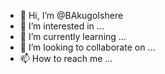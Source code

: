 - 👋 Hi, I’m @BAkugoIshere
- 👀 I’m interested in ...
- 🌱 I’m currently learning ...
- 💞️ I’m looking to collaborate on ...
- 📫 How to reach me ...

<!---
BAkugoIshere/BAkugoIshere is a ✨ special ✨ repository because its `README.md` (this file) appears on your GitHub profile.
You can click the Preview link to take a look at your changes.
--->
